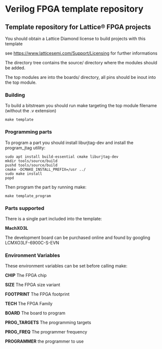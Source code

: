 # Verilog FPGA template repository

## Template repository for Lattice® FPGA projects

You should obtain a Lattice Diamond license to build projects with this template

see https://www.latticesemi.com/Support/Licensing for further informations

The directory tree contains the source/ directory where the modules should be added.

The top modules are into the boards/ directory, all pins should be inout into the top module.

### Building

To build a bitstream you should run make targeting the top module filename (without the .v extension)

```
make template
````

### Programming parts

To program a part you should install liburjtag-dev and install the program_jtag utility:

```
sudo apt install build-essential cmake liburjtag-dev
mkdir tools/source/build
pushd tools/source/build
cmake -DCMAKE_INSTALL_PREFIX=/usr ../
sudo make install
popd
```

Then program the part by running make:
```
make template_program
```

### Parts supported

There is a single part included into the template:

**MachXO3L**

The development board can be purchased online and found by googling LCMXO3LF-6900C-S-EVN

### Environment Variables

These environment variables can be set before calling make:

**CHIP** The FPGA chip

**SIZE** The FPGA  size variant

**FOOTPRINT** The FPGA footprint

**TECH** The FPGA Family

**BOARD** The board to program

**PROG_TARGETS** The programming targets

**PROG_FREQ** The programmer frequency

**PROGRAMMER** the programmer to use
